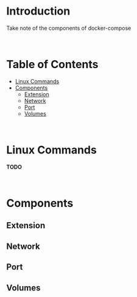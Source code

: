 

<!-- omit in toc -->
# Introduction
Take note of the components of docker-compose

<br />

<!-- omit in toc -->
# Table of Contents
- [Linux Commands](#linux-commands)
- [Components](#components)
  - [Extension](#extension)
  - [Network](#network)
  - [Port](#port)
  - [Volumes](#volumes)

<br />

# Linux Commands
**TODO**

<br />

# Components
## Extension
## Network
## Port
## Volumes

